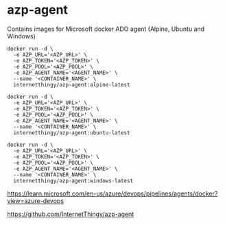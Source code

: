# azp-agent
Contains images for Microsoft docker ADO agent (Alpine, Ubuntu and Windows)

```
docker run -d \
  -e AZP_URL='<AZP_URL>' \
  -e AZP_TOKEN='<AZP_TOKEN>' \
  -e AZP_POOL='<AZP_POOL>' \
  -e AZP_AGENT_NAME='<AGENT_NAME>' \
  --name '<CONTAINER_NAME>' \
  internetthingy/azp-agent:alpine-latest
```
```
docker run -d \
  -e AZP_URL='<AZP_URL>' \
  -e AZP_TOKEN='<AZP_TOKEN>' \
  -e AZP_POOL='<AZP_POOL>' \
  -e AZP_AGENT_NAME='<AGENT_NAME>' \
  --name '<CONTAINER_NAME>' \
  internetthingy/azp-agent:ubuntu-latest
```
```
docker run -d \
  -e AZP_URL='<AZP_URL>' \
  -e AZP_TOKEN='<AZP_TOKEN>' \
  -e AZP_POOL='<AZP_POOL>' \
  -e AZP_AGENT_NAME='<AGENT_NAME>' \
  --name '<CONTAINER_NAME>' \
  internetthingy/azp-agent:windows-latest
```

https://learn.microsoft.com/en-us/azure/devops/pipelines/agents/docker?view=azure-devops

⁠https://github.com/InternetThingy/azp-agent⁠